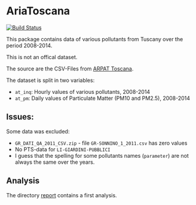 # AriaToscana

[![Build Status](https://travis-ci.org/patperu/AriaToscana.png?branch=master)](https://travis-ci.org/patperu/AriaToscana)

This package contains data of various pollutants from Tuscany over the period 2008-2014. 

This is not an offical dataset. 

The source are the CSV-Files from [ARPAT Toscana](http://www.arpat.toscana.it/datiemappe/dati/qualita-dellaria-dati-orari).

The dataset is split in two variables:

* `at_inq`: Hourly values of various pollutants, 2008-2014
* `at_pm`: Daily values of Particulate Matter (PM10 and PM2.5), 2008-2014

## Issues:

Some data was excluded: 

* `GR_DATI_QA_2011_CSV.zip` - file `GR-SONNINO_1_2011.csv` has zero values
* No PTS-data for `LI-GIARDINI-PUBBLICI`
* I guess that the spelling for some pollutants names (`parameter`) are not always the same over the years.

## Analysis

The directory [report](https://github.com/patperu/AriaToscana/tree/master/Report) contains a first analysis.


